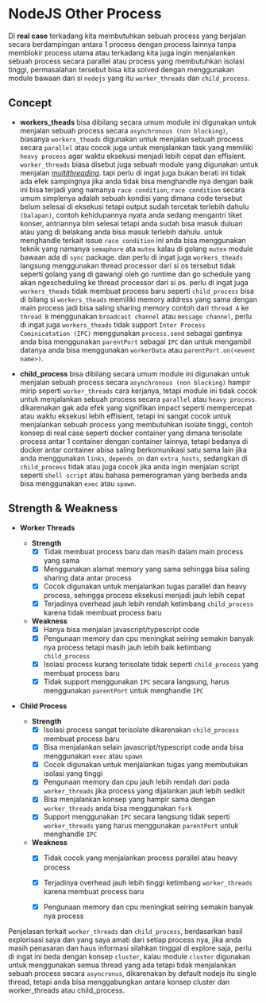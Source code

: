 # NodeJS Other Process

Di **real case** terkadang kita membutuhkan sebuah process yang berjalan secara berdampingan antara 1 process dengan process lainnya tanpa memblokir process utama atau terkadang kita juga ingin menjalankan sebuah process secara parallel atau process yang membutuhkan isolasi tinggi, permasalahan tersebut bisa kita solved dengan menggunakan module bawaan dari si `nodejs` yang itu `worker_threads` dan `child_process`.

## Concept

- **workers_theads** bisa dibilang secara umum module ini digunakan untuk menjalan sebuah process secara `asynchronous (non blocking)`, biasanya `workers_theads` digunakan untuk menjalan sebuah process secara `parallel` atau cocok juga untuk menjalankan task yang memiliki `heavy process` agar waktu eksekusi menjadi lebih cepat dan effisient. `worker_threads` biasa disebut juga sebuah module yang digunakan untuk menjalan *[multithreading](https://www.techtarget.com/whatis/definition/multithreading])*. tapi perlu di ingat juga bukan berati ini tidak ada efek sampingnya jika anda tidak bisa menghandle nya dengan baik ini bisa terjadi yang namanya `race condition`, `race condition` secara umum simplenya adalah sebuah kondisi yang dimana code tersebut belum selesai di eksekusi tetapi output sudah tercetak terlebih dahulu `(balapan)`, contoh kehidupannya nyata anda sedang mengantri tiket konser, antriannya blm selesai tetapi anda sudah bisa masuk duluan atau yang di belakang anda bisa masuk terlebih dahulu. untuk menghandle terkait issue `race condition` ini anda bisa menggunakan teknik yang namanya `semaphore` ata `mutex` kalau di golang `mutex` module bawaan ada di `sync` package. dan perlu di ingat juga `workers_theads` langsung menggunakan thread processor dari si os tersebut tidak seperti golang yang di gawangi oleh go runtime dan go schedule yang akan ngescheduling ke thread processor dari si os.  perlu di ingat juga `workers_theads` tidak membuat process baru seperti `child_process`  bisa di bilang si `workers_theads` memiliki memory address yang sama dengan main process jadi bisa saling sharing memory contoh dari `thread A` ke `thread B` menggunakan `broadcast channel` atau `message channel`, perlu di ingat juga `workers_theads` tidak support `Inter Process Cominicatation (IPC)` menggunakan `process.send` sebagai gantinya anda bisa menggunakan `parentPort` sebagai `IPC` dan untuk mengambil datanya anda bisa menggunakan `workerData` atau `parentPort.on(<event name>)`.

- **child_process** bisa dibilang secara umum module ini digunakan untuk menjalan sebuah process secara `asynchronous (non blocking)` hampir mirip seperti `worker_threads` cara kerjanya, tetapi module ini tidak cocok untuk menjalankan sebuah process secara `parallel` atau `heavy process`. dikarenakan gak ada efek yang signifikan impact seperti mempercepat atau waktu eksekusi lebih effisient, tetapi ini sangat cocok untuk menjalankan sebuah process yang membutuhkan isolate tinggi, contoh konsep di real case seperti docker container yang dimana terisolate process antar 1 container dengan container lainnya, tetapi bedanya di docker antar container abisa saling berkomunikasi satu sama lain jika anda menggunakan `links`, `depends_on` dan `extra_hosts`, sedangkan di `child_process` tidak atau juga cocok jika anda ingin menjalan script seperti `shell script` atau bahasa pemerograman yang berbeda anda bisa menggunakan `exec` atau `spawn`.

## Strength & Weakness

- **Worker Threads**

    - **Strength**
      + [x] Tidak membuat process baru dan masih dalam main process yang sama
      + [x] Menggunakan alamat memory yang sama sehingga bisa saling sharing data antar process
      + [x] Cocok digunakan untuk menjalankan tugas parallel dan heavy process, sehingga process eksekusi menjadi jauh lebih cepat
      + [x] Terjadinya overhead jauh lebih rendah ketimbang `child_process` karena tidak membuat process baru

    - **Weakness**
      + [x] Hanya bisa menjalan javascript/typescript code
      + [x] Pengunaan memory dan cpu meningkat seiring semakin banyak nya process tetapi masih jauh lebih baik ketimbang `child_process`
      + [x] Isolasi process kurang terisolate tidak seperti `child_process` yang membuat process baru
      + [x] Tidak support menggunakan `IPC` secara langsung, harus menggunakan `parentPort` untuk menghandle `IPC`

- **Child Process**

    - **Strength**
      + [x] Isolasi process sangat terisolate dikarenakan `child_process` membuat process baru
      + [x] Bisa menjalankan selain javascript/typescript code anda bisa menggunakan `exec` atau `spawn`
      + [x] Cocok digunakan untuk menjalankan tugas yang membutukan isolasi yang tinggi
      + [x] Pengunaan memory dan cpu jauh lebih rendah dari pada `worker_threads` jika process yang dijalankan jauh lebih sedikit
      + [x] Bisa menjalankan konsep yang hampir sama dengan `worker_threads` anda bisa menggunakan `fork`
      + [x] Support menggunakan `IPC` secara langsung tidak seperti `worker_threads` yang harus menggunakan `parentPort` untuk menghandle `IPC`

    - **Weakness**
      + [x] Tidak cocok yang menjalankan process parallel atau heavy process
      + [x] Terjadinya overhead jauh lebih tinggi ketimbang `worker_threads` karena membuat process baru
      + [x] Pengunaan memory dan cpu meningkat seiring semakin banyak nya process


Penjelasan terkait `worker_threads` dan `child_process`, berdasarkan hasil explorisasi saya dan yang saya amati dari setiap process nya, jika anda masih penasaran dan haus informasi silahkan tinggal di explore saja, perlu di ingat ini beda dengan konsep `cluster`, kalau module `cluster` digunakan untuk menggunakan semua thread yang ada tetapi tidak menjalankan sebuah process secara `asyncronus`, dikarenakan by default nodejs itu single thread, tetapi anda bisa menggabungkan antara konsep cluster dan worker_threads atau child_process.
